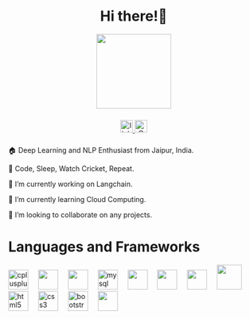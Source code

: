 <h1 align="center">
 Hi there!👋
</h1>
<div align="center">
  <img height="150" src=" [https://media2.giphy.com/media/wcgn5fVDjvR7pdvz4C/giphy.gif?cid=6c09b952kraxkuzpole1rtwu2fhro5tfg203lvy70pk0lcez&ep=v1_internal_gif_by_id&rid=giphy.gif&ct=g](https://media.giphy.com/media/v1.Y2lkPTc5MGI3NjExenBxajhpanJnMzB3azVybjVpeDF3azZscGV0dndyM3hwc2gwczkwbiZlcD12MV9pbnRlcm5hbF9naWZfYnlfaWQmY3Q9Zw/3o7TKUg57VRHurphCw/giphy.gif) " />
</div>


###

<div align="center">
  <a href="https://www.linkedin.com/in/ayush-varshney-96292b200/" target="_blank">
    <img src="https://img.shields.io/static/v1?message=LinkedIn&logo=linkedin&label=&color=0077B5&logoColor=white&labelColor=&style=for-the-badge" height="25" alt="linkedin logo"  />
  </a>
  <a href="varayush007@gmail.com" target="_blank">
    <img src="https://img.shields.io/badge/Gmail-D14836?style=for-the-badge&logo=gmail&logoColor=white" height="25" alt="Gmail logo"  />
  </a>
</div>

###



 🏠 Deep Learning and NLP Enthusiast from Jaipur, India.

 💢 Code, Sleep, Watch Cricket, Repeat.

 🔭 I’m currently working on Langchain.

 🌱 I’m currently learning Cloud Computing.

 👯 I’m looking to collaborate on any projects.




# Languages and Frameworks
<div align="left">
  <img src="https://cdn.jsdelivr.net/gh/devicons/devicon/icons/cplusplus/cplusplus-original.svg" height="40" alt="cplusplus logo"  />
  <img width="12" />
  <img src="https://cdn.jsdelivr.net/gh/devicons/devicon@latest/icons/python/python-original.svg" height="40"/>   
  <img width="12" />
  <img src="https://cdn.jsdelivr.net/gh/devicons/devicon@latest/icons/java/java-original-wordmark.svg" height="40" />
  <img width="12" />
  <img src="https://cdn.jsdelivr.net/gh/devicons/devicon/icons/mysql/mysql-original.svg" height="40" alt="mysql logo" height="40" />
  <img width="12" />
  <img src="https://cdn.jsdelivr.net/gh/devicons/devicon@latest/icons/numpy/numpy-original-wordmark.svg" height="40"/>
  <img width="12" />    
  <img src="https://cdn.jsdelivr.net/gh/devicons/devicon@latest/icons/pandas/pandas-original-wordmark.svg" height="40"/>
  <img width="12" />    
  <img src="https://cdn.jsdelivr.net/gh/devicons/devicon@latest/icons/matplotlib/matplotlib-original-wordmark.svg" height="40"/>
  <img width="12" />    
  <img src ="https://github.com/varayush007/varayush007/assets/108609442/1b470567-4683-43a9-a534-5b1f49523774" width = "50" height = "50"/ >
  <img width="12" />
  <img src="https://cdn.jsdelivr.net/gh/devicons/devicon/icons/html5/html5-original.svg" height="40" alt="html5 logo"  height="40"/>
  <img width="12" />
  <img src="https://cdn.jsdelivr.net/gh/devicons/devicon/icons/css3/css3-original.svg" height="40" alt="css3 logo" height="40" />
  <img width="12" />
  <img src="https://cdn.jsdelivr.net/gh/devicons/devicon/icons/bootstrap/bootstrap-original.svg" height="40" alt="bootstrap logo" height="40" />
  <img width="12" />
  <img src="https://cdn.jsdelivr.net/gh/devicons/devicon@latest/icons/pycharm/pycharm-original.svg"  height = "40" / >  
  <img width="12" />
  

</div>


